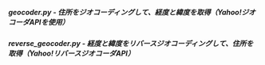 ##### geocoder.py - 住所をジオコーディングして、経度と緯度を取得（Yahoo!ジオコーダAPIを使用）
##### reverse_geocoder.py - 経度と緯度をリバースジオコーディングして、住所を取得（Yahoo!リバースジオコーダAPI）
